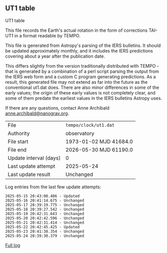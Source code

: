 
## UT1 table

UT1 table

This file records the Earth's actual rotation in the form of
corrections TAI-UT1 in a format readable by TEMPO.

This file is generated from Astropy's parsing of the IERS
bulletins. It should be updated approximately monthly, and it
includes the IERS predictions covering about a year after the
publication date.

This differs slightly from the version traditionally distributed
with TEMPO - that is generated by a combination of a perl script
parsing the output from the IERS web form and a custom C program
generating predictions. As a result, this generated file may not
extend as far into the future as the conventional ut1.dat does.
There are also minor differences in some of the early values; the
origin of these early values is not completely clear, and some of
them predate the earliest values in the IERS bulletins Astropy uses.

If there are any questions, contact Anne Archibald
<anne.archibald@nanograv.org>.

|     |     |
|:--- |:--- |
| File | `tempo/clock/ut1.dat` |
| Authority | observatory |
| File start | 1973-01-02 MJD 41684.0 |
| File end | 2026-05-30 MJD 61190.0 |
| Update interval (days) | 0 |
| Last update attempt | 2025-05-24 |
| Last update result | Unchanged |

Log entries from the last few update attempts:
```
2025-05-15 20:43:00.486 - Updated
2025-05-16 20:41:14.675 - Unchanged
2025-05-17 20:39:19.775 - Unchanged
2025-05-18 20:39:27.542 - Unchanged
2025-05-19 20:42:31.643 - Unchanged
2025-05-20 20:42:42.596 - Unchanged
2025-05-21 20:42:31.414 - Unchanged
2025-05-22 20:42:45.425 - Updated
2025-05-23 20:41:38.354 - Unchanged
2025-05-24 20:39:30.379 - Unchanged
```
[Full log](https://raw.githubusercontent.com/ipta/pulsar-clock-corrections/main/log/tempo/clock/ut1.dat.log)
